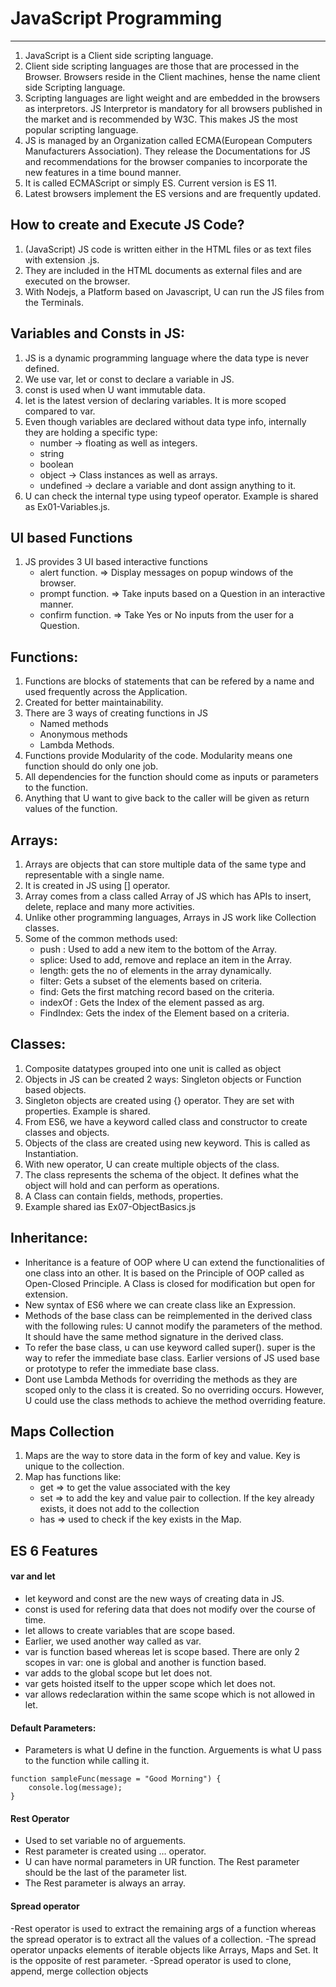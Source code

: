 # JavaScript Programming
-------------------------------------------------------------------------------
1. JavaScript is a Client side scripting language. 
2. Client side scripting languages are those that are processed in the Browser. Browsers reside in the Client machines, hense the name client side Scripting language. 
3. Scripting languages are light weight and are embedded in the browsers as interpretors. JS Interpretor is mandatory for all browsers published in the market and is recommended by W3C. This makes JS the most popular scripting language. 
4. JS is managed by an Organization called ECMA(European Computers Manufacturers Association). They release the Documentations for JS and recommendations for the browser companies to incorporate the new features in a time bound manner.
5. It is called ECMAScript or simply ES. Current version is ES 11. 
6. Latest browsers implement the ES  versions and are frequently updated. 

## How to create and Execute JS Code?
1.  (JavaScript) JS code is written either in the HTML files or as text files with extension .js. 
2. They are included in the HTML documents as external files and are executed on the browser. 
3. With Nodejs, a Platform based on Javascript, U can run the JS files from the Terminals. 

## Variables and Consts in JS:
1. JS is a dynamic programming language where the data type is never defined. 
2. We use var, let or const to declare a variable in JS. 
3. const is used when U want immutable data.
4. let is the latest version of declaring variables. It is more scoped compared to var.
5. Even though variables are declared without data type info, internally they are holding a specific type:
    - number -> floating as well as integers.
    - string
    - boolean
    - object -> Class instances as well as arrays. 
    - undefined -> declare a variable and dont assign anything to it. 
6. U can check the internal type using typeof operator. 
Example is shared as Ex01-Variables.js.

## UI based Functions
1. JS provides 3 UI based interactive functions
    - alert function. => Display messages on popup windows of the browser. 
    - prompt function. => Take inputs based on a Question in an interactive manner.
    - confirm function. => Take Yes or No inputs from the user for a Question. 

## Functions:
1. Functions are blocks of statements that can be refered by a name and used frequently across the Application. 
2. Created for better maintainability. 
3. There are 3 ways of creating functions in JS
    - Named methods
    - Anonymous methods
    - Lambda Methods. 
4. Functions provide Modularity of the code. Modularity means one function should do only one job. 
5. All dependencies for the function should come as inputs or parameters to the function. 
6. Anything that U want to give back to the caller will be given as return values of the function. 

## Arrays:
1. Arrays are objects that can store multiple data of the same type and representable with a single name. 
2. It is created in JS using [] operator. 
3. Array comes from a class called Array of JS which has APIs to insert, delete, replace and many more activities.
4. Unlike other programming languages, Arrays in JS work like Collection classes.  
5. Some of the common methods used:
    - push : Used to add a new item to the bottom of the Array. 
    - splice: Used to add, remove and replace an item in the Array.
    - length: gets the no of elements in the array dynamically. 
    - filter: Gets a subset of the elements based on criteria. 
    - find: Gets the first matching record based on the criteria.
    - indexOf : Gets the Index of the element passed as arg. 
    - FindIndex: Gets the index of the Element based on a criteria.

## Classes:
1. Composite datatypes grouped into one unit is called as object
2. Objects in JS can be created 2 ways: Singleton objects or Function based objects.
3. Singleton objects are created using {} operator. They are set with properties. Example is shared.
4. From ES6, we have a keyword called class and constructor to create classes and objects.
5. Objects of the class are created using new keyword. This is called as Instantiation. 
6. With new operator, U can create multiple objects of the class. 
7. The class represents the schema of the object. It defines what the object will hold and can perform as operations. 
8. A Class can contain fields, methods, properties. 
9. Example shared ias Ex07-ObjectBasics.js

## Inheritance:
- Inheritance is a feature of OOP where U can extend the functionalities of one class into an other. It is based on the Principle of OOP called as Open-Closed Principle. A Class is closed for modification but open for extension. 
- New syntax of ES6 where we can create class like an Expression.
- Methods of the base class can be reimplemented in the derived class with the following rules: U cannot modify the parameters of the method. It should have the same method signature in the derived class.
- To refer the base class, u can use keyword called super(). super is the way to refer the immediate base class. Earlier versions of JS used base or prototype to refer the immediate base class. 
- Dont use Lambda Methods for overriding the methods as they are scoped only to the class it is created. So no overriding occurs. However, U could use the class methods to achieve the method overriding feature. 

## Maps Collection
 1. Maps are the way to store data in the form of key and value. Key is unique to the collection. 
 2. Map has functions like:
    - get => to get the value associated with the key
    - set => to add the key and value pair to collection. If the key already exists, it does not add to the collection
    - has => used to check if the key exists in the Map.

## ES 6 Features
#### var and let
- let keyword and const are the new ways of creating data in JS.
- const is used for refering data that does not modify over the course of time. 
- let allows to create variables that are scope based. 
- Earlier, we used another way called as var. 
- var is function based whereas let is scope based. There are only 2 scopes in var: one is global and another is function based.
- var adds to the global scope but let does not.  
- var gets hoisted itself to the upper scope which let does not. 
- var allows redeclaration within the same scope which is not allowed in let. 

#### Default Parameters:
- Parameters is what U define in the function. Arguements is what U pass to the function while calling it. 
```
function sampleFunc(message = "Good Morning") {
    console.log(message);
}
```

#### Rest Operator
- Used to set variable no of arguements.
- Rest parameter is created using ... operator. 
- U can have normal parameters in UR function. The Rest parameter should be the last of the parameter list. 
- The Rest parameter is always an array. 

#### Spread operator
-Rest operator is used to extract the remaining args of a function whereas the spread operator is to extract all the values of a collection.
-The spread operator unpacks elements of iterable objects like Arrays, Maps and Set. It is the opposite of rest parameter. 
-Spread operator is used to clone, append, merge collection objects 
    